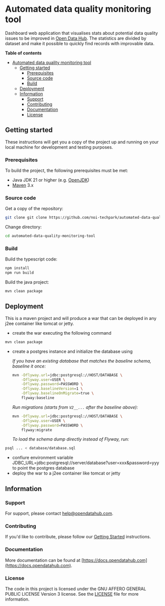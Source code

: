 <!--
SPDX-FileCopyrightText: 2024 Catch Solve di Davide Montesin

SPDX-License-Identifier: CC0-1.0
-->

# Automated data quality monitoring tool


Dashboard web application that visualises stats about potential data quality issues to be improved in [Open Data Hub](https://opendatahub.com). The statistics are divided by dataset and make it possible to quickly find records with improvable data.


**Table of contents**

- [Automated data quality monitoring tool](#automated-data-quality-monitoring-tool)
	- [Getting started](#getting-started)
		- [Prerequisites](#prerequisites)
		- [Source code](#source-code)
		- [Build](#build)
	- [Deployment](#deployment)
	- [Information](#information)
		- [Support](#support)
		- [Contributing](#contributing)
		- [Documentation](#documentation)
		- [License](#license)

## Getting started

These instructions will get you a copy of the project up and running on your local machine for development and testing purposes.

### Prerequisites

To build the project, the following prerequisites must be met:

- Java JDK 21 or higher (e.g. [OpenJDK](https://openjdk.java.net/))
- [Maven](https://maven.apache.org/) 3.x

### Source code

Get a copy of the repository:

```bash
git clone git clone https://github.com/noi-techpark/automated-data-quality-monitoring-tool.git
```

Change directory:

```bash
cd automated-data-quality-monitoring-tool
```

### Build

Build the typescript code:

```bash
npm install
npm run build
```

Build the java project:

```bash
mvn clean package
```


## Deployment

This is a maven project and will produce a war that can be deployed in any j2ee container like tomcat or jetty.

* create the war executing the following command

```bash
mvn clean package
```

* create a postgres instance and initialize the database using

	*If you have an existing database that matches the baseline schema, baseline it once:*

	```bash
	mvn -Dflyway.url=jdbc:postgresql://HOST/DATABASE \
	    -Dflyway.user=USER \
	    -Dflyway.password=PASSWORD \
	    -Dflyway.baselineVersion=1 \
	    -Dflyway.baselineOnMigrate=true \
	    flyway:baseline
	```

	*Run migrations (starts from `V2__...` after the baseline above):*

	```bash
	mvn -Dflyway.url=jdbc:postgresql://HOST/DATABASE \
	    -Dflyway.user=USER \
	    -Dflyway.password=PASSWORD \
	    flyway:migrate
	```

	*To load the schema dump directly instead of Flyway, run:*

```bash
psql ... < database/database.sql
```

* confiure environment variable JDBC_URL=jdbc:postgresql://server/database?user=xxx&password=yyy to point the postgres database
* deploy the war to a j2ee container like tomcat or jetty


## Information

### Support

For support, please contact [help@opendatahub.com](mailto:help@opendatahub.com).

### Contributing

If you'd like to contribute, please follow
our [Getting Started](https://github.com/noi-techpark/odh-docs/wiki/Contributor-Guidelines:-Getting-started)
instructions.

### Documentation

More documentation can be found at
[https://docs.opendatahub.com](https://docs.opendatahub.com).

### License

The code in this project is licensed under the GNU AFFERO GENERAL PUBLIC LICENSE Version 3 license. See
the [LICENSE](../../LICENSE) file for more information.
